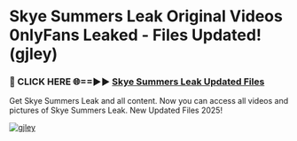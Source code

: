 # Skye Summers Leak Original Videos 0nlyFans Leaked - Files Updated! (gjley)

<h3>🔴 CLICK HERE 🌐==►► <a href="https://tinyurl.com/2jnfzry5" rel="nofollow">Skye Summers Leak Updated Files</a></h3>

Get Skye Summers Leak and all content. Now you can access all videos and pictures of Skye Summers Leak. New Updated Files 2025!

[![gjley](https://i.imgur.com/GyGTBgg.gif)](https://tinyurl.com/2jnfzry5)
